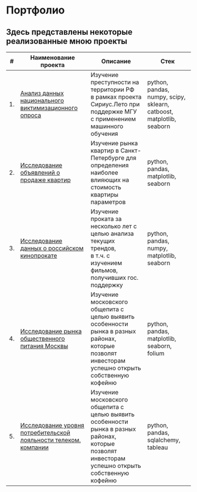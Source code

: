 # Портфолио
## Здесь представлены некоторые реализованные мною проекты

| #    | Наименование проекта                | Описание                                                     | Стек                                                         |
| ---- | ------------------------------------------------------------ | ------------------------------------------------------------ | ------------------------------------------------------------ |
| 1.   | [Анализ данных национального виктимизационного опроса](https://github.com/Vadimius1010/Portfolio/tree/main/Sirius) | Изучение преступности на территории РФ  <br/> в рамках проекта Сириус.Лето при поддержке МГУ с применением машинного обучения | python, pandas, numpy, scipy, sklearn, catboost, matplotlib, seaborn |
| 2.   | [Исследование объявлений о продаже квартир](https://github.com/Vadimius1010/Portfolio/tree/main/%D0%98%D1%81%D1%81%D0%BB%D0%B5%D0%B4%D0%BE%D0%B2%D0%B0%D0%BD%D0%B8%D0%B5%20%D0%BE%D0%B1%D1%8A%D1%8F%D0%B2%D0%BB%D0%B5%D0%BD%D0%B8%D0%B9%20%D0%BE%20%D0%BF%D1%80%D0%BE%D0%B4%D0%B0%D0%B6%D0%B5%20%D0%BA%D0%B2%D0%B0%D1%80%D1%82%D0%B8%D1%80) | Изучение рынка квартир в Санкт-Петербурге для определения <br/> наиболее влияющих на стоимость квартиры параметров <br/> | python, pandas, matplotlib, seaborn |
| 3.   | [Исследование данных о российском кинопрокате](https://github.com/Vadimius1010/Portfolio/tree/main/%D0%98%D1%81%D1%81%D0%BB%D0%B5%D0%B4%D0%BE%D0%B2%D0%B0%D0%BD%D0%B8%D0%B5%20%D0%B4%D0%B0%D0%BD%D0%BD%D1%8B%D1%85%20%D0%BE%20%D1%80%D0%BE%D1%81%D1%81%D0%B8%D0%B9%D1%81%D0%BA%D0%BE%D0%BC%20%D0%BA%D0%B8%D0%BD%D0%BE%D0%BF%D1%80%D0%BE%D0%BA%D0%B0%D1%82%D0%B5) | Изучение проката за несколько лет с целью  анализа текущих трендов,  <br/> в т.ч. с изучением фильмов, получивших гос. поддержку <br/> | python, pandas, numpy, matplotlib, seaborn |
| 4.   | [Исследование рынка общественного питания Москвы](https://github.com/Vadimius1010/Portfolio/tree/main/%D0%98%D1%81%D1%81%D0%BB%D0%B5%D0%B4%D0%BE%D0%B2%D0%B0%D0%BD%D0%B8%D0%B5%20%D1%80%D1%8B%D0%BD%D0%BA%D0%B0%20%D0%BE%D0%B1%D1%89%D0%B5%D1%81%D1%82%D0%B2%D0%B5%D0%BD%D0%BD%D0%BE%D0%B3%D0%BE%20%D0%BF%D0%B8%D1%82%D0%B0%D0%BD%D0%B8%D1%8F%20%D0%9C%D0%BE%D1%81%D0%BA%D0%B2%D1%8B) | Изучение московского общепита с целью выявить особенности рынка в разных районах, <br/> которые позволят инвесторам успешно открыть собственную кофейню <br/> | python, pandas, matplotlib, seaborn, folium |
| 5.   | [Исследование уровня потребительской лояльности телеком. компании](https://github.com/Vadimius1010/Portfolio/tree/main/%D0%98%D1%81%D1%81%D0%BB%D0%B5%D0%B4%D0%BE%D0%B2%D0%B0%D0%BD%D0%B8%D0%B5%20%D1%83%D1%80%D0%BE%D0%B2%D0%BD%D1%8F%20%D0%BF%D0%BE%D1%82%D1%80%D0%B5%D0%B1%D0%B8%D1%82%D0%B5%D0%BB%D1%8C%D1%81%D0%BA%D0%BE%D0%B9%20%D0%BB%D0%BE%D1%8F%D0%BB%D1%8C%D0%BD%D0%BE%D1%81%D1%82%D0%B8%20%D1%82%D0%B5%D0%BB%D0%B5%D0%BA%D0%BE%D0%BC.%20%D0%BA%D0%BE%D0%BC%D0%BF%D0%B0%D0%BD%D0%B8%D0%B8) | Изучение московского общепита с целью выявить особенности рынка в разных районах, <br/> которые позволят инвесторам успешно открыть собственную кофейню <br/> | python, pandas, sqlalchemy, tableau |
